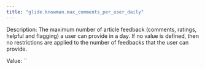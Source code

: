 ```yaml
---
title: "glide.knowman.max_comments_per_user_daily"
---
```


Description: The maximum number of article feedback (comments, ratings, helpful and flagging) a user can provide in a day. If no value is defined, then no restrictions are applied to the number of feedbacks that the user can provide.

Value: ``